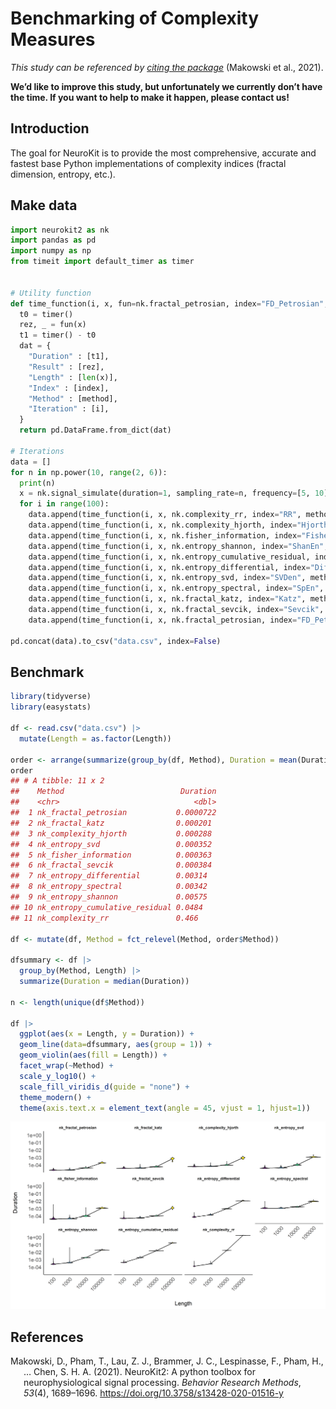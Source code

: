 
# Benchmarking of Complexity Measures

*This study can be referenced by* [*citing the
package*](https://github.com/neuropsychology/NeuroKit#citation)
(Makowski et al., 2021).

**We’d like to improve this study, but unfortunately we currently don’t
have the time. If you want to help to make it happen, please contact
us!**

## Introduction

The goal for NeuroKit is to provide the most comprehensive, accurate and
fastest base Python implementations of complexity indices (fractal
dimension, entropy, etc.).

## Make data

``` python
import neurokit2 as nk
import pandas as pd
import numpy as np
from timeit import default_timer as timer


# Utility function
def time_function(i, x, fun=nk.fractal_petrosian, index="FD_Petrosian", method="nk_fractal_petrosian"):
  t0 = timer()
  rez, _ = fun(x)
  t1 = timer() - t0
  dat = {
    "Duration" : [t1],
    "Result" : [rez],
    "Length" : [len(x)],
    "Index" : [index],
    "Method" : [method],
    "Iteration" : [i],
  }
  return pd.DataFrame.from_dict(dat)

# Iterations
data = []
for n in np.power(10, range(2, 6)):
  print(n)
  x = nk.signal_simulate(duration=1, sampling_rate=n, frequency=[5, 10], noise=0.5)
  for i in range(100):
    data.append(time_function(i, x, nk.complexity_rr, index="RR", method="nk_complexity_rr"))
    data.append(time_function(i, x, nk.complexity_hjorth, index="Hjorth", method="nk_complexity_hjorth"))
    data.append(time_function(i, x, nk.fisher_information, index="Fisher", method="nk_fisher_information"))
    data.append(time_function(i, x, nk.entropy_shannon, index="ShanEn", method="nk_entropy_shannon"))
    data.append(time_function(i, x, nk.entropy_cumulative_residual, index="CREn", method="nk_entropy_cumulative_residual"))
    data.append(time_function(i, x, nk.entropy_differential, index="DiffEn", method="nk_entropy_differential"))
    data.append(time_function(i, x, nk.entropy_svd, index="SVDen", method="nk_entropy_svd"))
    data.append(time_function(i, x, nk.entropy_spectral, index="SpEn", method="nk_entropy_spectral"))
    data.append(time_function(i, x, nk.fractal_katz, index="Katz", method="nk_fractal_katz"))
    data.append(time_function(i, x, nk.fractal_sevcik, index="Sevcik", method="nk_fractal_sevcik"))
    data.append(time_function(i, x, nk.fractal_petrosian, index="FD_Petrosian", method="nk_fractal_petrosian"))

pd.concat(data).to_csv("data.csv", index=False)
```

## Benchmark

``` r
library(tidyverse)
library(easystats)

df <- read.csv("data.csv") |>
  mutate(Length = as.factor(Length))

order <- arrange(summarize(group_by(df, Method), Duration = mean(Duration)), Duration)
order 
## # A tibble: 11 x 2
##    Method                          Duration
##    <chr>                              <dbl>
##  1 nk_fractal_petrosian           0.0000722
##  2 nk_fractal_katz                0.000201 
##  3 nk_complexity_hjorth           0.000288 
##  4 nk_entropy_svd                 0.000352 
##  5 nk_fisher_information          0.000363 
##  6 nk_fractal_sevcik              0.000384 
##  7 nk_entropy_differential        0.00314  
##  8 nk_entropy_spectral            0.00342  
##  9 nk_entropy_shannon             0.00575  
## 10 nk_entropy_cumulative_residual 0.0484   
## 11 nk_complexity_rr               0.466

df <- mutate(df, Method = fct_relevel(Method, order$Method))

dfsummary <- df |>
  group_by(Method, Length) |>
  summarize(Duration = median(Duration))

n <- length(unique(df$Method))

df |> 
  ggplot(aes(x = Length, y = Duration)) +
  geom_line(data=dfsummary, aes(group = 1)) +
  geom_violin(aes(fill = Length)) +
  facet_wrap(~Method) +
  scale_y_log10() +
  scale_fill_viridis_d(guide = "none") +
  theme_modern() +
  theme(axis.text.x = element_text(angle = 45, vjust = 1, hjust=1))
```

![](../../studies/complexity_benchmark/figures/unnamed-chunk-3-1.png)<!-- -->

## References

<div id="refs" class="references csl-bib-body hanging-indent"
line-spacing="2">

<div id="ref-Makowski2021neurokit" class="csl-entry">

Makowski, D., Pham, T., Lau, Z. J., Brammer, J. C., Lespinasse, F.,
Pham, H., … Chen, S. H. A. (2021). NeuroKit2: A python toolbox for
neurophysiological signal processing. *Behavior Research Methods*,
*53*(4), 1689–1696. <https://doi.org/10.3758/s13428-020-01516-y>

</div>

</div>

